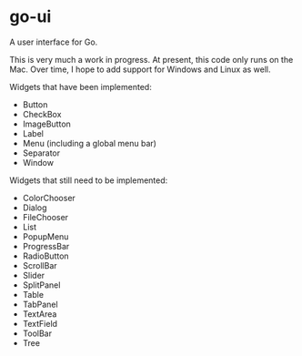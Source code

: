 # go-ui
A user interface for Go.

This is very much a work in progress. At present, this code only runs on the Mac. Over time, I
hope to add support for Windows and Linux as well.

Widgets that have been implemented:

- Button
- CheckBox
- ImageButton
- Label
- Menu (including a global menu bar)
- Separator
- Window

Widgets that still need to be implemented:

- ColorChooser
- Dialog
- FileChooser
- List
- PopupMenu
- ProgressBar
- RadioButton
- ScrollBar
- Slider
- SplitPanel
- Table
- TabPanel
- TextArea
- TextField
- ToolBar
- Tree
